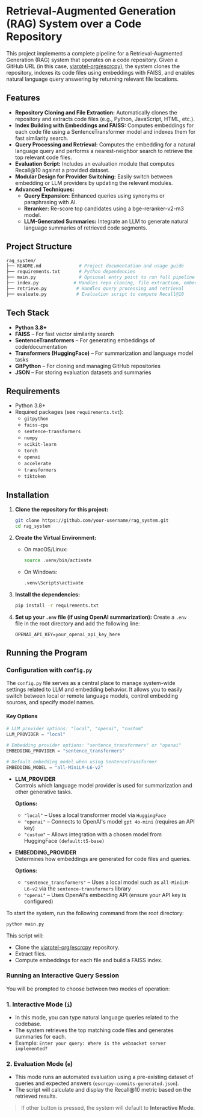 # Retrieval-Augmented Generation (RAG) System over a Code Repository

This project implements a complete pipeline for a Retrieval-Augmented Generation (RAG) system that operates on a code repository. Given a GitHub URL (in this case, [viarotel-org/escrcpy](https://github.com/viarotel-org/escrcpy)), the system clones the repository, indexes its code files using embeddings with FAISS, and enables natural language query answering by returning relevant file locations.

## Features

- **Repository Cloning and File Extraction:** Automatically clones the repository and extracts code files (e.g., Python, JavaScript, HTML, etc.).
- **Index Building with Embeddings and FAISS:** Computes embeddings for each code file using a SentenceTransformer model and indexes them for fast similarity search.
- **Query Processing and Retrieval:** Computes the embedding for a natural language query and performs a nearest-neighbor search to retrieve the top relevant code files.
- **Evaluation Script:** Includes an evaluation module that computes Recall@10 against a provided dataset.
- **Modular Design for Provider Switching:** Easily switch between embedding or LLM providers by updating the relevant modules.
- **Advanced Techniques:**  
  - **Query Expansion:** Enhanced queries using synonyms or paraphrasing with AI.
  - **Reranker:** Re-score top candidates using a bge-reranker-v2-m3 model.
  - **LLM-Generated Summaries:** Integrate an LLM to generate natural language summaries of retrieved code segments.
  
## Project Structure
```bash
rag_system/
├── README.md              # Project documentation and usage guide
├── requirements.txt       # Python dependencies
├── main.py                # Optional entry point to run full pipeline
├── index.py             # Handles repo cloning, file extraction, embedding, and indexing
├── retrieve.py           # Handles query processing and retrieval
├── evaluate.py           # Evaluation script to compute Recall@10
```

## Tech Stack

- **Python 3.8+**
- **FAISS** – For fast vector similarity search
- **SentenceTransformers** – For generating embeddings of code/documentation
- **Transformers (HuggingFace)** – For summarization and language model tasks
- **GitPython** – For cloning and managing GitHub repositories
- **JSON** – For storing evaluation datasets and summaries

## Requirements

- Python 3.8+
- Required packages (see `requirements.txt`):
  - `gitpython`
  - `faiss-cpu`
  - `sentence-transformers`
  - `numpy`
  - `scikit-learn`
  - `torch`
  - `openai`
  - `accelerate`
  - `transformers`
  - `tiktoken`
## Installation

1. **Clone the repository for this project:**

   ```bash
   git clone https://github.com/your-username/rag_system.git
   cd rag_system
   ```
2. **Create the Virtual Environment:**

   - On macOS/Linux:
     ```bash
     source .venv/bin/activate
     ```
   - On Windows:
     ```bash
     .venv\Scripts\activate
     ```
3. **Install the dependencies:**
   ```bash
   pip install -r requirements.txt
   ```
4. **Set up your `.env` file (if using OpenAI summarization):**
   Create a `.env` file in the root directory and add the following line:
   ```arduino
   OPENAI_API_KEY=your_openai_api_key_here
   ```

## Running the Program

### Configuration with `config.py`

The `config.py` file serves as a central place to manage system-wide settings related to LLM and embedding behavior. It allows you to easily switch between local or remote language models, control embedding sources, and specify model names.

#### Key Options

```python
# LLM provider options: "local", "openai", "custom"
LLM_PROVIDER = "local"

# Embedding provider options: "sentence_transformers" or "openai"
EMBEDDING_PROVIDER = "sentence_transformers"

# Default embedding model when using SentenceTransformer
EMBEDDING_MODEL = "all-MiniLM-L6-v2"
```
- **LLM_PROVIDER**  
  Controls which language model provider is used for summarization and other generative tasks.

  **Options:**
  - `"local"` – Uses a local transformer model via `HuggingFace`
  - `"openai"` – Connects to OpenAI's model `gpt 4o-mini` (requires an API key)
  - `"custom"` – Allows integration with a chosen model from HuggingFace `(default:t5-base)`

- **EMBEDDING_PROVIDER**  
  Determines how embeddings are generated for code files and queries.

  **Options:**
  - `"sentence_transformers"` – Uses a local model such as `all-MiniLM-L6-v2` via the `sentence-transformers` library
  - `"openai"` – Uses OpenAI's embedding API (ensure your API key is configured)


To start the system, run the following command from the root directory:
```bash
python main.py
```

This script will:
- Clone the [viarotel-org/escrcpy](https://github.com/viarotel-org/escrcpy) repository.
- Extract files.
- Compute embeddings for each file and build a FAISS index.

### Running an Interactive Query Session

You will be prompted to choose between two modes of operation:

### 1. Interactive Mode (`i`)
- In this mode, you can type natural language queries related to the codebase.
- The system retrieves the top matching code files and generates summaries for each.
- Example: `Enter your query: Where is the websocket server implemented?`

### 2. Evaluation Mode (`e`)
- This mode runs an automated evaluation using a pre-existing dataset of queries and expected answers (`escrcpy-commits-generated.json`).
- The script will calculate and display the Recall@10 metric based on the retrieved results.

> If other button is pressed, the system will default to **Interactive Mode**.
